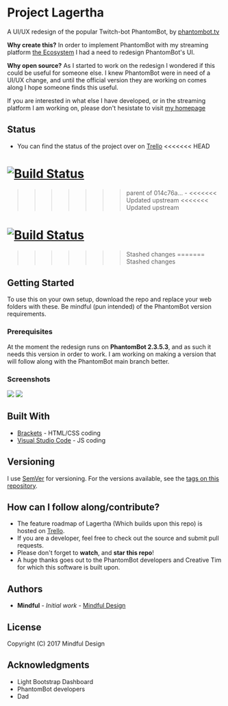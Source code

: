 # Project Lagertha

A UI/UX redesign of the popular Twitch-bot PhantomBot, by [phantombot.tv](https://phantombot.tv/)

**Why create this?** In order to implement PhantomBot with my streaming platform [the Ecosystem](http://bit.ly/MindfulG) I had a need to redesign PhantomBot's UI.

**Why open source?** As I started to work on the redesign I wondered if this could be useful for someone else. I knew PhantomBot were in need of a UI/UX change, and until the official version they are working on comes along I hope someone finds this useful.

If you are interested in what else I have developed, or in the streaming platform I am working on, please don't hesistate to visit [my homepage](http://bit.ly/MindfulG)

## Status

* You can find the status of the project over on [Trello](https://trello.com/b/5kni5emL/mindful-design-public)
<<<<<<< HEAD

[![Build Status](https://travis-ci.org/Mindful-Design/Lagertha.svg?branch=master)](https://travis-ci.org/Mindful-Design/Lagertha)
=======
>>>>>>> parent of 014c76a... -
<<<<<<< Updated upstream
<<<<<<< Updated upstream

[![Build Status](https://travis-ci.org/Mindful-Design/Lagertha.svg?branch=master)](https://travis-ci.org/Mindful-Design/Lagertha)
=======
>>>>>>> Stashed changes
=======
>>>>>>> Stashed changes

## Getting Started

To use this on your own setup, download the repo and replace your web folders with these. Be mindful (pun intended) of the PhantomBot version requirements.

### Prerequisites

At the moment the redesign runs on **PhantomBot 2.3.5.3**, and as such it needs this version in order to work. I am working on making a version that will follow along with the PhantomBot main branch better.

### Screenshots

[![](https://community.phantombot.tv/assets/uploads/files/1490803269772-upload-9f92a4a1-86dd-422d-b939-2b579a5c50dc-resized.png)](https://ryxnfw-dm2305.files.1drv.com/y4mZffoUOdmkFi-8yXR-JWct7jSqFmHR0G3NX7bxm93y5wq3LZCoCL56i-eaPxgtEZ9I2uzZx515gpYORPFoR8COYS_PIFLRRSh9X-IwrTSd-ilVM-skKqHG9ayYQKWxVuRguyWaOTm5r8BxH8mjJFuWvSUeOZfUgUjwjBW8RheLZ9qqu2O1X7tckGeG6V8V4IMRvVZc6H8k_og9EkMhwY00Q?width=1919&height=1023&cropmode=none)
[![](https://community.phantombot.tv/assets/uploads/files/1490803423426-upload-99fbf404-93bd-4ab3-be66-399203ce1a1f-resized.png)](https://community.phantombot.tv/assets/uploads/files/1490803269772-upload-9f92a4a1-86dd-422d-b939-2b579a5c50dc.png)


## Built With

* [Brackets](http://brackets.io/) - HTML/CSS coding
* [Visual Studio Code](https://code.visualstudio.com/) - JS coding

## Versioning

I use [SemVer](http://semver.org/) for versioning. For the versions available, see the [tags on this repository](https://github.com/Mindful-Design/Lagertha/tags). 

## How can I follow along/contribute?

* The feature roadmap of Lagertha (Which builds upon this repo) is hosted on [Trello](https://trello.com/b/5kni5emL/mindful-design-public).
* If you are a developer, feel free to check out the source and submit pull requests.
* Please don't forget to **watch**, and **star this repo**!
* A huge thanks goes out to the PhantomBot developers and Creative Tim for which this software is built upon.

## Authors

* **Mindful** - *Initial work* - [Mindful Design](https://github.com/Mindful-Design)

## License

Copyright (C) 2017 Mindful Design

## Acknowledgments

* Light Bootstrap Dashboard
* PhantomBot developers
* Dad
